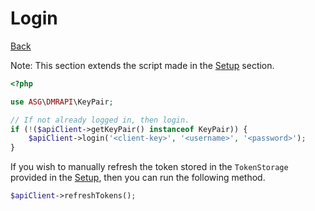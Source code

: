 # Login

[Back](../ROOT.md)

Note: This section extends the script made in the [Setup](SETUP.md) section.

```php
<?php

use ASG\DMRAPI\KeyPair;

// If not already logged in, then login.
if (!($apiClient->getKeyPair() instanceof KeyPair)) {
    $apiClient->login('<client-key>', '<username>', '<password>');
}

```

If you wish to manually refresh the token stored in the `TokenStorage` provided in the [Setup](SETUP.md),
then you can run the following method.
```php
$apiClient->refreshTokens();
```
